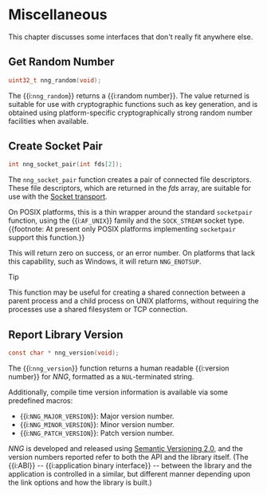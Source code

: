 # Miscellaneous

This chapter discusses some interfaces that don't really
fit anywhere else.

## Get Random Number

```c
uint32_t nng_random(void);
```

The {{i:`nng_random`}} returns a {{i:random number}}.
The value returned is suitable for use with cryptographic functions such as
key generation, and is obtained using platform-specific cryptographically strong random
number facilities when available.

## Create Socket Pair

```c
int nng_socket_pair(int fds[2]);
```

The `nng_socket_pair` function creates a pair of connected file descriptors.
These file descriptors, which are returned in the _fds_ array, are suitable for
use with the [Socket transport][socket].

On POSIX platforms, this is a thin wrapper around the standard `socketpair` function,
using the {{i:`AF_UNIX`}} family and the `SOCK_STREAM` socket type.
{{footnote: At present only POSIX platforms implementing `socketpair` support this function.}}

This will return zero on success, or an error number. On platforms that lack this
capability, such as Windows, it will return `NNG_ENOTSUP`.

> [!TIP]
> This function may be useful for creating a shared connection between a parent process and
> a child process on UNIX platforms, without requiring the processes use a shared filesystem or TCP connection.

## Report Library Version

```c
const char * nng_version(void);
```

The {{i:`nng_version`}} function returns a human readable {{i:version number}}
for _NNG_, formatted as a `NUL`-terminated string.

Additionally, compile time version information is available
via some predefined macros:

- {{i:`NNG_MAJOR_VERSION`}}: Major version number.
- {{i:`NNG_MINOR_VERSION`}}: Minor version number.
- {{i:`NNG_PATCH_VERSION`}}: Patch version number.

_NNG_ is developed and released using
[Semantic Versioning 2.0](http://www.semver.org), and
the version numbers reported refer to both the API and the library itself.
(The {{i:ABI}} -- {{i:application binary interface}} -- between the
library and the application is controlled in a similar, but different
manner depending upon the link options and how the library is built.)

[socket]: ../tran/socket.md
